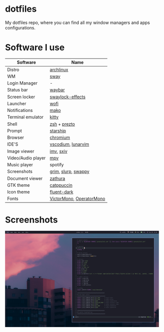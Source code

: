 # dotfiles
My dotfiles repo, where you can find all my window managers and apps configurations.

# Software I use
| Software | Name |
| ------ | ------ |
| Distro | [archlinux](http://archlinux.org/) |
| WM | [sway](https://swaywm.org/) |
| Login Manager | - |
| Status bar | [waybar](https://github.com/Alexays/Waybar) |
| Screen locker | [swaylock-effects](https://github.com/mortie/swaylock-effects) |
| Launcher | [wofi](https://hg.sr.ht/~scoopta/wofi) |
| Notifications | [mako](https://github.com/emersion/mako) |
| Terminal emulator | [kitty](https://sw.kovidgoyal.net/kitty/) |
| Shell | [zsh](https://www.zsh.org/) + [prezto](https://github.com/sorin-ionescu/prezto) |
| Prompt | [starship](https://starship.rs/)
| Browser | [chromium](https://www.chromium.org/) |
| IDE'S | [vscodium](https://vscodium.com/), [lunarvim](https://www.lunarvim.org/) |
| Image viewer | [imv](https://sr.ht/~exec64/imv/), [sxiv](https://wiki.archlinux.org/title/Sxiv) |
| Video/Audio player | [mpv](https://wiki.archlinux.org/title/Mpv) |
| Music player | spotify |
| Screenshots | [grim](https://sr.ht/~emersion/grim/), [slurp](https://github.com/emersion/slurp), [swappy](https://github.com/jtheoof/swappy) |
| Document viewer | [zathura](https://wiki.archlinux.org/title/Zathura) |
| GTK theme | [catppuccin](https://www.gnome-look.org/p/1715554) |
| Icon theme | [fluent-dark](https://www.gnome-look.org/p/1477945) |
| Fonts | [VictorMono](https://www.nerdfonts.com/font-downloads), [OperatorMono](https://www.typography.com/fonts/operator/styles) |

# Screenshots

![dev](./images/screenshot.png)
